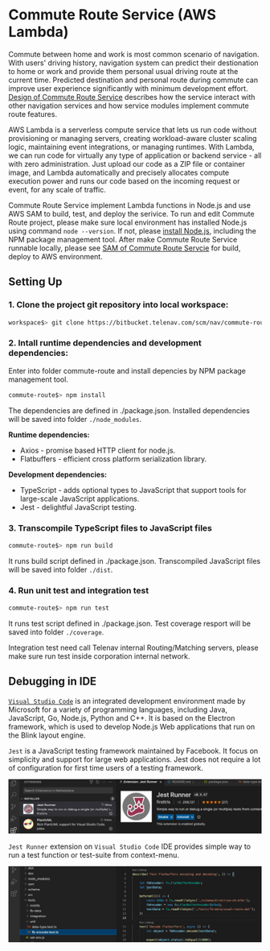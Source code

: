 
# Commute Route Service (AWS Lambda) 

Commute between home and work is most common scenario of navigation. With users' driving history, navigation system can predict their destionation to home or work and provide them personal usual driving route at the current time. Predicted destination and personal route during commute can improve user experience significantly with minimum development effort. [Design of Commute Route Service](doc/service-design.md) describes how the service interact with other navigation services and how service modules implement commute route features.  

AWS Lambda is a serverless compute service that lets us run code without provisioning or managing servers, creating workload-aware cluster scaling logic, maintaining event integrations, or managing runtimes. With Lambda, we can run code for virtually any type of application or backend service - all with zero administration. Just upload our code as a ZIP file or container image, and Lambda automatically and precisely allocates compute execution power and runs our code based on the incoming request or event, for any scale of traffic. 

Commute Route Service implement Lambda functions in Node.js and use AWS SAM to build, test, and deploy the serivice. To run and edit Commute Route project, please make sure local environment has installed Node.js using command `node --version`. If not, please [install Node.js](https://nodejs.org/en/), including the NPM package management tool. After make Commute Route Service runnable locally, please see [SAM of Commute Route Servcie](sam/README.md) for build, deploy to AWS environment.

## Setting Up 

### 1. Clone the project git repository into local workspace:

```bash
workspace$> git clone https://bitbucket.telenav.com/scm/nav/commute-route.git
```

### 2. Intall runtime dependencies and development dependencies:

Enter into folder commute-route and install depencies by NPM package management tool.

```bash
commute-route$> npm install
```

The dependencies are defined in ./package.json. Installed dependencies will be saved into folder `./node_modules`.

**Runtime dependencies:**

* Axios - promise based HTTP client for node.js.
* Flatbuffers - efficient cross platform serialization library.

**Development dependencies:**

* TypeScript - adds optional types to JavaScript that support tools for large-scale JavaScript applications. 
* Jest - delightful JavaScript testing.

### 3. Transcompile TypeScript files to JavaScript files

```bash
commute-route$> npm run build 
```

It runs build script defined in ./package.json. Transcompiled JavaScript files will be saved into folder `./dist`. 

### 4. Run unit test and integration test

```bash
commute-route$> npm run test 
```

It runs test script defined in ./package.json. Test coverage resport will be saved into folder `./coverage`.

Integration test need call Telenav internal Routing/Matching servers, please make sure run test inside corporation internal network.

## Debugging in IDE

[`Visual Studio Code`](https://code.visualstudio.com/download) is an integrated development environment made by Microsoft for a variety of programming languages, including Java, JavaScript, Go, Node.js, Python and C++. It is based on the Electron framework, which is used to develop Node.js Web applications that run on the Blink layout engine. 

`Jest` is a JavaScript testing framework maintained by Facebook. It focus on simplicity and support for large web applications. Jest does not require a lot of configuration for first time users of a testing framework.

![jest-runner](doc/image/jest-runner.png)

`Jest Runner` extension on `Visual Studio Code` IDE provides simple way to run a test function or test-suite from context-menu.  

![debug-test](doc/image/debug-test.png)
